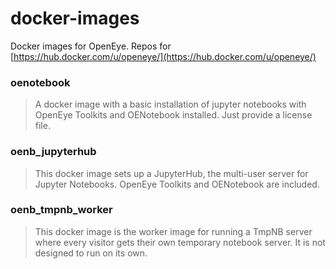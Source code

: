 # docker-images
Docker images for OpenEye. Repos for [https://hub.docker.com/u/openeye/](https://hub.docker.com/u/openeye/)

### **oenotebook**
> A docker image with a basic installation of jupyter notebooks with OpenEye Toolkits and OENotebook installed. Just provide a license file.

### **oenb_jupyterhub**
> This docker image sets up a JupyterHub, the multi-user server for Jupyter Notebooks. OpenEye Toolkits and OENotebook are included.

### **oenb_tmpnb_worker**
> This docker image is the worker image for running a TmpNB server where every visitor gets their own temporary notebook server. It is not designed to run on its own.
